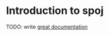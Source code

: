 # Introduction to spoj

TODO: write [great documentation](http://jacobian.org/writing/what-to-write/)
